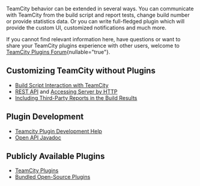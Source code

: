 [//]: # (title: Extending TeamCity)
[//]: # (auxiliary-id: Extending TeamCity)

TeamCity behavior can be extended in several ways. You can communicate with TeamCity from the build script and report tests, change build number or provide statistics data. Or you can write full-fledged plugin which will provide the custom UI, customized notifications and much more.

If you cannot find relevant information here, have questions or want to share your TeamCity plugins experience with other users, welcome to [TeamCity Plugins Forum](https://teamcity-support.jetbrains.com/hc/en-us/community/topics/200366719-TeamCity-Plugin-Development){nullable="true"}.

## Customizing TeamCity without Plugins

* [Build Script Interaction with TeamCity](build-script-interaction-with-teamcity.md)
* [REST API](https://www.jetbrains.com/help/teamcity/rest/teamcity-rest-api-documentation.html) and [Accessing Server by HTTP](accessing-server-by-http.md)
* [Including Third-Party Reports in the Build Results](including-third-party-reports-in-the-build-results.md)

## Plugin Development

* [Teamcity Plugin Development Help](https://plugins.jetbrains.com/docs/teamcity/)
* [Open API Javadoc](http://javadoc.jetbrains.net/teamcity/openapi/current/)

## Publicly Available Plugins
* [TeamCity Plugins](https://plugins.jetbrains.com/teamcity)
* [Bundled Open-Source Plugins](https://plugins.jetbrains.com/docs/teamcity/developing-teamcity-plugins.html#Bundled+Open-Source+Plugins)
